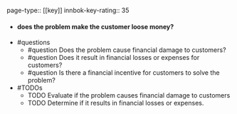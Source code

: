 page-type:: [[key]]
innbok-key-rating:: 35
- #### does the problem make the customer loose money?
- #questions
  - #question Does the problem cause financial damage to customers?
  - #question Does it result in financial losses or expenses for customers?
  - #question Is there a financial incentive for customers to solve the problem?
- #TODOs
  - TODO Evaluate if the problem causes financial damage to customers
  - TODO  Determine if it results in financial losses or expenses.



